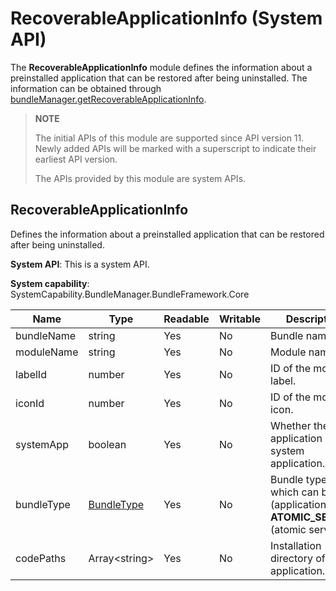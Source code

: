# RecoverableApplicationInfo (System API)

The **RecoverableApplicationInfo** module defines the information about a preinstalled application that can be restored after being uninstalled. The information can be obtained through [bundleManager.getRecoverableApplicationInfo](js-apis-bundleManager.md).

> **NOTE**
>
> The initial APIs of this module are supported since API version 11. Newly added APIs will be marked with a superscript to indicate their earliest API version.
>
> The APIs provided by this module are system APIs.

## RecoverableApplicationInfo

Defines the information about a preinstalled application that can be restored after being uninstalled.

**System API**: This is a system API.

**System capability**: SystemCapability.BundleManager.BundleFramework.Core

| Name            | Type                          | Readable| Writable| Description                  |
| ---------------- | ------------------------------ | ---- | ---- | ---------------------- |
| bundleName       | string                         | Yes  | No  | Bundle name.      |
| moduleName       | string                         | Yes  | No  | Module name.|
| labelId          | number                         | Yes  | No  | ID of the module label.    |
| iconId           | number                         | Yes  | No  | ID of the module icon.   |
| systemApp        | boolean                        | Yes  | No  | Whether the application is a system application.|
| bundleType       |[BundleType](js-apis-bundleManager.md#bundletype)             | Yes  | No  | Bundle type, which can be **APP** (application) or **ATOMIC_SERVICE** (atomic service).                               |
| codePaths        | Array\<string>                 | Yes  | No  | Installation directory of the application.         |
